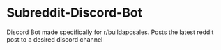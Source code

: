 # Subreddit-Discord-Bot
Discord Bot made specifically for r/buildapcsales. Posts the latest reddit post to a desired discord channel
